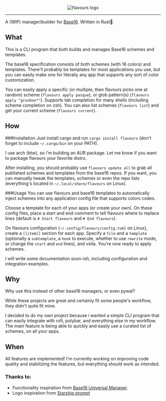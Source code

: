 <p align="center">
  <img src="https://raw.githubusercontent.com/Misterio77/flavours/master/logo.svg" alt="flavours logo"/>
</p>

---

A (WIP) manager/builder for [Base16](https://github.com/chriskempson/base16). Written in Rust🦀.



## What
This is a CLI program that both builds and manages Base16 schemes and templates.

The base16 specification consists of both schemes (with 16 colors) and templates. There'll probably be templates for most applications you use, but you can easily make one for literally any app that supports any sort of color customization.

You can easily apply a specific (or multiple, then flavours picks one at random) scheme (`flavours apply pasque`), or glob pattern(s) (`flavours apply "gruvbox*"`). Supports tab completion for many shells (including scheme completion on zsh).
You can also list schemes (`flavours list`) and get your current scheme (`flavours current`).


## How

###Installation
Just install cargo and run `cargo install flavours` (don't forget to include `~/.cargo/bin` on your PATH).

I use arch (btw), so i'm building an AUR package. Let me know if you want to package flavours your favorite distro.

After installing, you should probably use `flavours update all` to grab all published schemes and templates from the base16 repos. If you want, you can manually tweak the templates, schemes or even the repo lists (everything's located in `~/.local/share/flavours` on Linux).

###Usage
You can use flavours and base16 templates to automatically inject schemes into any application config file that supports colors codes.

Choose a template for each of your apps (or create your own).
On these config files, place a start and end comment to tell flavours where to replace lines (default is `# Start flavours` and `# End flavours`).

On flavours configuration (`~/.config/flavours/config.toml` on Linux), create a `[[item]]` section for each app. Specify a `file` and a `template` (optionally a `subtemplate`, a `hook` to execute, whether to use `rewrite` mode, or change the `start` and `end` lines), and vóila. You're now ready to apply schemes.

I will write some documentation soon-ish, including configuration and integration examples.

## Why
Why use this instead of other base16 managers, or even pywal?

While these projects are great and certainly fit some people's workflow, they didn't quite fit mine.

I decided to do my own project because i wanted a simple CLI program that can easily integrate with rofi, polybar, and everything else in my workflow. The main feature is being able to quickly and easily use a curated list of schemes, on all your apps.

## When
All features are implemented! I'm currently working on improving code quality and stabilizing the features, but everything should work as intended.

### Thanks to:
- Functionality inspiration from [Base16 Universal Manager](https://github.com/pinpox/base16-universal-manager).
- Logo inspiration from [Starship prompt](https://starship.rs)
